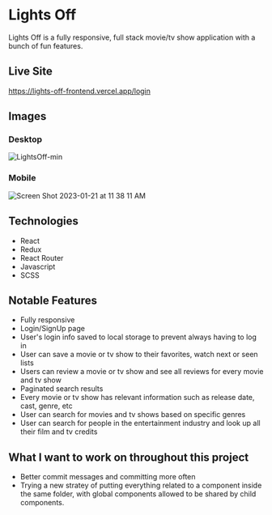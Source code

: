 # Lights Off
Lights Off is a fully responsive, full stack movie/tv show application with a bunch of fun features.

## Live Site
https://lights-off-frontend.vercel.app/login

## Images
### Desktop
![LightsOff-min](https://user-images.githubusercontent.com/72288176/207581379-819a0b3d-3a80-42e2-b6db-f0321e3b2e16.png)
### Mobile
![Screen Shot 2023-01-21 at 11 38 11 AM](https://user-images.githubusercontent.com/72288176/213884248-2a67ff16-da38-4527-a4db-85648b1f8a26.png)

## Technologies
* React
* Redux
* React Router
* Javascript
* SCSS

## Notable Features
* Fully responsive
* Login/SignUp page
* User's login info saved to local storage to prevent always having to log in
* User can save a movie or tv show to their favorites, watch next or seen lists
* Users can review a movie or tv show and see all reviews for every movie and tv show
* Paginated search results
* Every movie or tv show has relevant information such as release date, cast, genre, etc
* User can search for movies and tv shows based on specific genres
* User can search for people in the entertainment industry and look up all their film and tv credits


## What I want to work on throughout this project
* Better commit messages and committing more often
* Trying a new stratey of putting everything related to a component inside the same folder, with global components allowed to be shared by child components.
